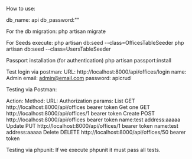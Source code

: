 How to use:

db_name: api 
db_password:""

For the db migration:
php artisan migrate

For Seeds execute:
php artisan db:seed --class=OfficesTableSeeder
php artisan db:seed --class=UsersTableSeeder

Passport installation (for authentication)
php artisan passport:install

Test login via postman:
URL: http://localhost:8000/api/offices/login
name: Admin
email: admin@email.com
password: apicrud

Testing via Postman:

Action:		Method:		URL:					            Authorization   	params:
List		GET		http://localhost:8000/api/offices	    bearer token
Get one		GET		http://localhost:8000/api/offices/1	    bearer token
Create		POST 	http://localhost:8000/api/offices   	bearer token   		name:test  address:aaaaa
Update		PUT		http://localhost:8000/api/offices/1	    bearer token		name:test  address:aaaaa
Delete		DELETE	http://localhost:8000/api/offices/50 	bearer token

Testing via phpunit:
If we execute phpunit it must pass all tests.
